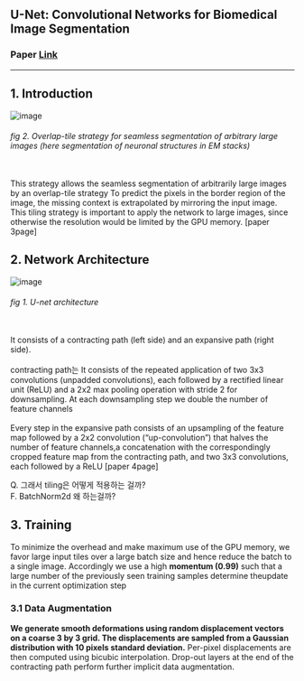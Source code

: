## U-Net: Convolutional Networks for Biomedical Image Segmentation
### Paper [Link](https://arxiv.org/pdf/1505.04597.pdf)
___

## 1. Introduction
![image](https://user-images.githubusercontent.com/35412566/133273916-1613b98a-d150-491e-b722-e3a5a1ab0f06.png)
###### fig 2. Overlap-tile strategy for seamless segmentation of arbitrary large images (here segmentation of neuronal structures in EM stacks)<br><br>
This strategy allows the seamless segmentation of arbitrarily large images by an overlap-tile strategy To predict the pixels in the border region of the image, the missing context is extrapolated by mirroring the input image.  This tiling strategy is important to apply the network to large images, since otherwise the resolution would be limited by the GPU memory. [paper 3page]


## 2. Network Architecture 
![image](https://user-images.githubusercontent.com/35412566/133272129-3870a0e1-2bc7-4a5e-8d56-9bc4d70f39bb.png)
###### fig 1. U-net architecture<br><br>

It consists of a contracting path (left side) and an expansive path (right side).
<br><br>
contracting path는 It consists of the repeated application of two 3x3 convolutions (unpadded convolutions), each followed by a rectified linear unit (ReLU) and a 2x2 max pooling operation with stride 2 for downsampling. At each downsampling step we double the number of feature channels<br>
<br>
Every step in the expansive path consists of an upsampling of the feature map followed by a 2x2 convolution (“up-convolution”) that halves the number of feature channels,a concatenation with the correspondingly cropped feature map from the contracting path, and two 3x3 convolutions, each followed by a ReLU [paper 4page]
<br>

Q. 그래서 tiling은 어떻게 적용하는 걸까? <br>
F. BatchNorm2d 왜 하는걸까?

## 3. Training
To minimize the overhead and make maximum use of the GPU memory, we favor large input tiles over a large batch size and hence reduce the batch to a single image. Accordingly we use a high **momentum (0.99)** such that a large number of the previously seen training samples determine theupdate in the current optimization step
<br>

### 3.1 Data Augmentation

**We generate smooth deformations using random displacement vectors on a coarse 3 by 3 grid. The displacements are sampled from a Gaussian distribution with 10 pixels standard deviation.** Per-pixel displacements are then computed using bicubic interpolation. Drop-out layers at the end of the contracting path perform further implicit data augmentation.
<br>

